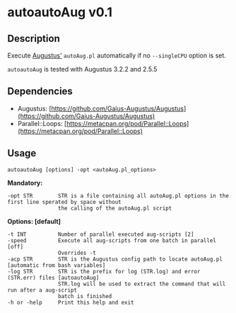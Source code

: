 # autoautoAug v0.1

## Description
Execute [Augustus'](https://github.com/Gaius-Augustus/Augustus) `autoAug.pl` automatically if no `--singleCPU` option is set.

`autoautoAug` is tested with Augustus 3.2.2 and 2.5.5

## Dependencies
- Augustus: [https://github.com/Gaius-Augustus/Augustus](https://github.com/Gaius-Augustus/Augustus)
- Parallel::Loops: [https://metacpan.org/pod/Parallel::Loops](https://metacpan.org/pod/Parallel::Loops)

## Usage
```
autoautoAug [options] -opt <autoAug.pl_options>
```

__Mandatory:__
```
-opt STR        STR is a file containing all autoAug.pl options in the first line sperated by space without
                the calling of the autoAug.pl script
```

__Options: [default]__
```
-t INT          Number of parallel executed aug-scripts [2]
-speed          Execute all aug-scripts from one batch in parallel [off]
                Overrides -t
-acp STR        STR is the Augustus config path to locate autoAug.pl [automatic from bash variables]
-log STR        STR is the prefix for log (STR.log) and error (STR.err) files [autoautoAug]
                STR.log will be used to extract the command that will run after a aug-script
                batch is finished
-h or -help     Print this help and exit
```
